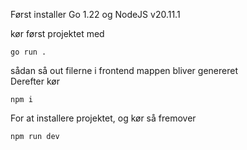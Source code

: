 Først installer Go 1.22 og NodeJS v20.11.1

kør først projektet med

    go run .

sådan så out filerne i frontend mappen bliver genereret<br>
Derefter kør 

    npm i

For at installere projektet, og kør så fremover

    npm run dev


